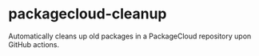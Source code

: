 # packagecloud-cleanup
Automatically cleans up old packages in a PackageCloud repository upon GitHub actions.
